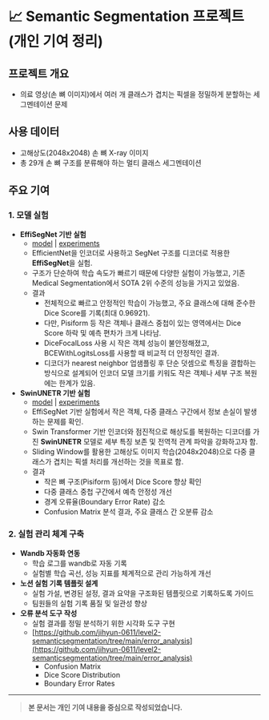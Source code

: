 # 📈 Semantic Segmentation 프로젝트 (개인 기여 정리)

## 프로젝트 개요

- 의료 영상(손 뼈 이미지)에서 여러 개 클래스가 겹치는 픽셀을 정밀하게 분할하는 세그멘테이션 문제

## 사용 데이터

- 고해상도(2048x2048) 손 뼈 X-ray 이미지
- 총 29개 손 뼈 구조를 분류해야 하는 멀티 클래스 세그멘테이션

## 주요 기여

### 1. 모델 실험

- **EffiSegNet 기반 실험**
  - [model](https://github.com/jihyun-0611/level2-semanticsegmentation/blob/main/models/EffiSegNet.py) | [experiments](https://github.com/jihyun-0611/level2-semanticsegmentation/blob/main/experiments/completed/31.6_EffiSegNet_b7_BCE.yaml)
  - EfficientNet을 인코더로 사용하고 SegNet 구조를 디코더로 적용한 **EffiSegNet**을 실험.
  - 구조가 단순하여 학습 속도가 빠르기 때문에 다양한 실험이 가능했고, 기존 Medical Segmentation에서 SOTA 2위 수준의 성능을 가지고 있었음.
  - 결과
    - 전체적으로 빠르고 안정적인 학습이 가능했고, 주요 클래스에 대해 준수한 Dice Score를 기록(최대 0.96921).
    - 다만, Pisiform 등 작은 객체나 클래스 중첩이 있는 영역에서는 Dice Score 하락 및 예측 편차가 크게 나타남.
    - DiceFocalLoss 사용 시 작은 객체 성능이 불안정해졌고, BCEWithLogitsLoss를 사용할 때 비교적 더 안정적인 결과.
    - 디코더가 nearest neighbor 업샘플링 후 단순 덧셈으로 특징을 결합하는 방식으로 설계되어 인코더 모델 크기를 키워도 작은 객체나 세부 구조 복원에는 한계가 있음.
- **SwinUNETR 기반 실험**
  - [model](https://github.com/jihyun-0611/level2-semanticsegmentation/blob/main/models/SwinUNETR.py) | [experiments](https://github.com/jihyun-0611/level2-semanticsegmentation/blob/main/experiments/completed/36.4_Finetune_SwinUNETR_slidingwindow.yaml)
  - EffiSegNet 기반 실험에서 작은 객체, 다중 클래스 구간에서 정보 손실이 발생하는 문제를 확인.
  - Swin Transformer 기반 인코더와 점진적으로 해상도를 복원하는 디코더를 가진 **SwinUNETR** 모델로 세부 특징 보존 및 전역적 관계 파악을 강화하고자 함.
  - Sliding Window를 활용한 고해상도 이미지 학습(2048x2048)으로 다중 클래스가 겹치는 픽셀 처리를 개선하는 것을 목표로 함.
  - 결과
    - 작은 뼈 구조(Pisiform 등)에서 Dice Score 향상 확인
    - 다중 클래스 중첩 구간에서 예측 안정성 개선
    - 경계 오류율(Boundary Error Rate) 감소
    - Confusion Matrix 분석 결과, 주요 클래스 간 오분류 감소

### 2. 실험 관리 체계 구축

- **Wandb 자동화 연동**
  - 학습 로그를 wandb로 자동 기록
  - 실험별 학습 곡선, 성능 지표를 체계적으로 관리 가능하게 개선
- **노션 실험 기록 템플릿 설계**
  - 실험 가설, 변경된 설정, 결과 요약을 구조화된 템플릿으로 기록하도록 가이드
  - 팀원들의 실험 기록 품질 및 일관성 향상
- **오류 분석 도구 작성**
  - 실험 결과를 정밀 분석하기 위한 시각화 도구 구현
  - [https://github.com/jihyun-0611/level2-semanticsegmentation/tree/main/error_analysis](https://github.com/jihyun-0611/level2-semanticsegmentation/tree/main/error_analysis)
    - Confusion Matrix
    - Dice Score Distribution
    - Boundary Error Rates

---


> **본 문서는 개인 기여 내용을 중심으로 작성되었습니다.**  

